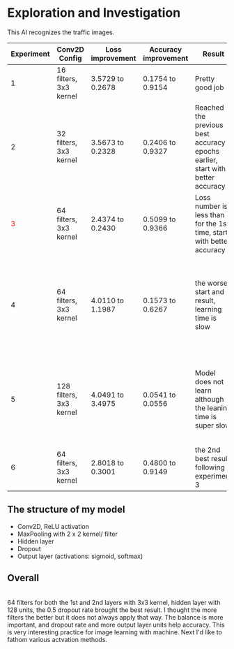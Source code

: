 # Exploration and Investigation

This AI recognizes the traffic images.

| Experiment | Conv2D Config| Loss improvement | Accuracy improvement | Result                                                                           | Fix                                              |
| ------- | ----------------------- | ----------------- | ---------------- | --------------------------------------------------------------------------------- | -------------------------------------------------------- |
| 1    | 16 filters, 3x3 kernel  | 3.5729 to  0.2678    | 0.1754 to  0.9154         | Pretty good job                                                           | Applied more filters.               |
| 2     | 32 filters, 3x3 kernel  | 3.5673 to  0.2328       | 0.2406 to  0.9327      | Reached the previous best accuracy 3 epochs earlier, start with better accuracy                                                             | Applied more filters.                              |
| <span style="color:red">3    | 64 filters, 3x3 kernel | 2.4374 to  0.2430     | 0.5099 to 0.9366       | Loss number is less than 3 for the 1st time, start with better accuracy | Change dropout to 0.7 | 
| 4     | 64 filters, 3x3 kernel | 4.0110 to 1.1987   |  0.1573 to 0.6267     | the worse start and result, learning time is slow  | Set back dropout to 0.5, set hidden layers unit 128 to 8, increase number of filters|
| 5     | 128 filters, 3x3 kernel |  4.0491 to 3.4975|    0.0541  to 0.0556    | Model does not learn although the leaning time is super slow | change output activation from softmax to sigmoid, decrease filter number  |
| 6     | 64 filters, 3x3 kernel |   2.8018 to 0.3001|    0.4800  to 0.9149    | the 2nd best result following experiment 3 |  set back sigmoid to softmax  |


## The structure of my model
- Conv2D, ReLU activation
- MaxPooling with 2 x 2 kernel/ filter
- Hidden layer
- Dropout
- Output layer (activations: sigmoid, softmax) 


## Overall
<br>
64 filters for both the 1st and 2nd layers with 3x3 kernel, hidden layer with 128 units, the 0.5 dropout rate brought the best result. 
I thought the more filters the better but it does not always apply that way.
The balance is more important, and dropout rate and more output layer units help accuracy.
This is very interesting practice for image learning with machine. Next I'd like to fathom various actvation methods. 
 
